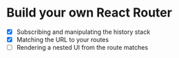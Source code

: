 # Build your own React Router

- [x] Subscribing and manipulating the history stack
- [x] Matching the URL to your routes
- [ ] Rendering a nested UI from the route matches
